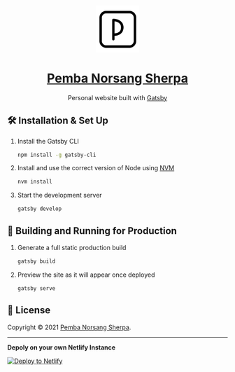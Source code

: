 <p align="center">
 <img alt="Logo" src="https://raw.githubusercontent.com/pemba1s1/pembasherpa/main/static/favicon.ico" width="100" />

 <a href="#">
	<h1 align="center">Pemba Norsang Sherpa</h1>
  </a>
</p>

<p align="center">
  Personal website
  built with <a href="https://www.gatsbyjs.org/" target="_blank">Gatsby</a>
</p>


## 🛠 Installation & Set Up

1. Install the Gatsby CLI

   ```sh
   npm install -g gatsby-cli
   ```

2. Install and use the correct version of Node using [NVM](https://github.com/nvm-sh/nvm)

   ```sh
   nvm install

3. Start the development server

   ```sh
   gatsby develop
   ```

## 🚀 Building and Running for Production

1. Generate a full static production build

   ```sh
   gatsby build
   ```

1. Preview the site as it will appear once deployed

   ```sh
   gatsby serve
   ```

## 📝 License

Copyright © 2021 [Pemba Norsang Sherpa](https://github.com/pemba1s1).<br />

---

**Depoly on your own Netlify Instance**

[![Deploy to Netlify](https://www.netlify.com/img/deploy/button.svg)](https://app.netlify.com/start/deploy?repository=https://github.com/adarshaacharya/adarshaacharya.com.np)